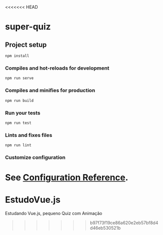 <<<<<<< HEAD
# super-quiz

## Project setup
```
npm install
```

### Compiles and hot-reloads for development
```
npm run serve
```

### Compiles and minifies for production
```
npm run build
```

### Run your tests
```
npm run test
```

### Lints and fixes files
```
npm run lint
```

### Customize configuration
See [Configuration Reference](https://cli.vuejs.org/config/).
=======
# EstudoVue.js
Estudando Vue.js, pequeno Quiz com Animação 
>>>>>>> b97f73f19ce86a620e2eb57bf8d4d46eb530521b
